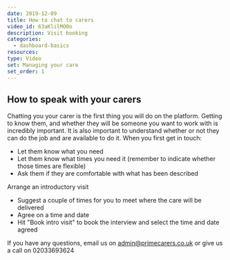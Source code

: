 ```yaml
---
date: 2019-12-09
title: How to chat to carers
video_id: 63aKlilMO0o
description: Visit booking
categories:
  - dashboard-basics
resources:
type: Video
set: Managing your care
set_order: 1
---
```


## How to speak with your carers

Chatting you your carer is the first thing you will do on the platform. Getting to know them, and whether they will be someone you want to work with is incredibly important. It is also important to understand whether or not they can do the job and are available to do it.
When you first get in touch:
 - Let them know what you need
 - Let them know what times you need it (remember to indicate whether those times are flexible)
 - Ask them if they are comfortable with what has been described

 Arrange an introductory visit
 - Suggest a couple of times for you to meet where the care will be delivered
 - Agree on a time and date
 - Hit "Book intro visit" to book the interview and select the time and date agreed

If you have any questions, email us on admin@primecarers.co.uk or give us a call on 02033693624
